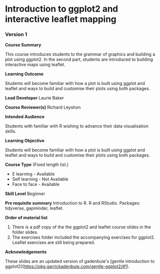 # Introduction to ggplot2 and interactive leaflet mapping

### Version 1

**Course Summary**

This course introduces students to the grammar of graphics and building a plot using ggplot2. In the second part, students are introduced to building interactive maps using leaflet.  

**Learning Outcome**

Students will become familiar with how a plot is built using ggplot and leaflet and ways to build and customise their plots using both packages. 

**Lead Developer**
Laurie Baker

**Course Reviewer(s)**
Richard Leyshon

**Intended Audience**

Students with familiar with R wishing to advance their data visualisation skills. 

**Learning Objective**

Students will become familiar with how a plot is built using ggplot and leaflet and ways to build and customise their plots using both packages. 

**Course Type** (Fixed length list.)
* E learning - Available
* Self learning - Not Available
* Face to face - Available

**Skill Level**
Beginner

**Pre requisite summary** 
Introduction to R. R and RStudio. Packages: tidyverse, gapminder, leaflet. 

**Order of material list**
1. There is a pdf copy of the the ggplot2 and leaflet course slides in the folder slides.
2. The exercises folder included the accompanying exercises for ggplot2. Leaflet exercises are still being prepared. 

**Acknowledgements**

These slides are an updated version of gadenbuie's [gentle introduction to ggplot2[(https://pkg.garrickadenbuie.com/gentle-ggplot2/#1).
